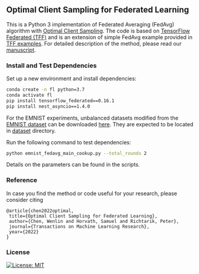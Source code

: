  ## Optimal Client Sampling for Federated Learning

 This is a Python 3 implementation of Federated Averaging (FedAvg) algorithm with [Optimal Client Sampling](https://arxiv.org/pdf/2010.13723.pdf). The code is based on [TensorFlow Federated (TFF)](https://github.com/tensorflow/federated) and is an extension of simple FedAvg example provided in [TFF examples](https://github.com/tensorflow/federated/tree/master/tensorflow_federated/python/examples/simple_fedavg). For detailed description of the method, please read our [manuscript](https://arxiv.org/pdf/2010.13723.pdf).
 
 ### Install and Test Dependencies
 Set up a new environment and install dependencies:
 ```sh
 conda create -n fl python=3.7
 conda activate fl
 pip install tensorflow_federated==0.16.1
 pip install nest_asyncio==1.4.0
 ```

 For the EMNIST experiments, unbalanced datasets modified from the [EMNIST dataset](https://www.tensorflow.org/federated/api_docs/python/tff/simulation/datasets/emnist/load_data) can be downloaded [here](https://dataverse.harvard.edu/dataset.xhtml?persistentId=doi%3A10.7910%2FDVN%2FRZQIKP&version=DRAFT). They are expected to be located in [dataset](dataset) directory.

 Run the following command to test dependencies:

 ```sh
 python emnist_fedavg_main_cookup.py --total_rounds 2
 ```
 Details on the parameters can be found in the scripts.

 ### Reference
 In case you find the method or code useful for your research, please consider citing

 ```
@article{chen2022optimal,
  title={Optimal Client Sampling for Federated Learning},
  author={Chen, Wenlin and Horvath, Samuel and Richtarik, Peter},
  journal={Transactions on Machine Learning Research},
  year={2022}
}
 ```
 ### License
 [![License: MIT](https://img.shields.io/badge/License-MIT-yellow.svg)](https://opensource.org/licenses/MIT)

